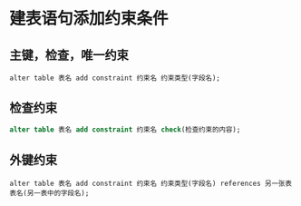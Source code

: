 # 建表语句添加约束条件

## 主键，检查，唯一约束

```
alter table 表名 add constraint 约束名 约束类型(字段名);
```

## 检查约束

```sql
alter table 表名 add constraint 约束名 check(检查约束的内容);
```

## 外键约束

```
alter table 表名 add constraint 约束名 约束类型(字段名) references 另一张表表名(另一表中的字段名);
```

